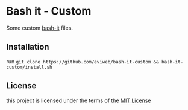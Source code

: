 Bash it - Custom
================
Some custom [bash-it](https://github.com/Bash-it/bash-it) files.

Installation
------------
run `git clone https://github.com/eviweb/bash-it-custom && bash-it-custom/install.sh`

License
-------
this project is licensed under the terms of the [MIT License](/LICENSE)
